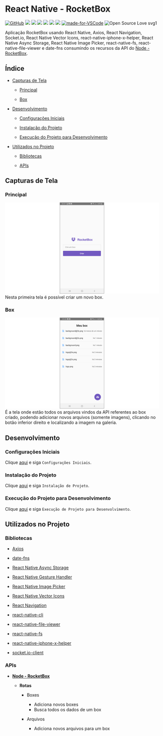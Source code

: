 # React Native - RocketBox

[![GitHub](https://img.shields.io/github/license/mashape/apistatus.svg)](https://github.com/osvaldokalvaitir/react-native-rocketbox/blob/master/LICENSE)
![](https://img.shields.io/github/package-json/v/osvaldokalvaitir/react-native-rocketbox.svg)
![](https://img.shields.io/github/last-commit/osvaldokalvaitir/react-native-rocketbox.svg?color=red)
![](https://img.shields.io/github/languages/top/osvaldokalvaitir/react-native-rocketbox.svg?color=yellow)
![](https://img.shields.io/github/languages/count/osvaldokalvaitir/react-native-rocketbox.svg?color=lightgrey)
![](https://img.shields.io/github/languages/code-size/osvaldokalvaitir/react-native-rocketbox.svg)
![](https://img.shields.io/github/repo-size/osvaldokalvaitir/react-native-rocketbox.svg?color=blueviolet)
[![made-for-VSCode](https://img.shields.io/badge/Made%20for-VSCode-1f425f.svg)](https://code.visualstudio.com/)
![Open Source Love svg1](https://badges.frapsoft.com/os/v1/open-source.svg?v=103)

Aplicação RocketBox usando React Native, Axios, React Navigation, Socket.io, React Native Vector Icons, react-native-iphone-x-helper, React Native Async Storage, React Native Image Picker, react-native-fs, react-native-file-viewer e date-fns consumindo os recursos da API do [Node - RocketBox](https://github.com/osvaldokalvaitir/node-rocketbox).

## Índice

- [Capturas de Tela](#capturas-de-tela)

  - [Principal](#principal)

  - [Box](#box)

- [Desenvolvimento](#desenvolvimento)

  - [Configurações Iniciais](#configurações-iniciais)

  - [Instalação do Projeto](#instalação-do-projeto)

  - [Execução do Projeto para Desenvolvimento](#execução-do-projeto-para-desenvolvimento)

- [Utilizados no Projeto](#utilizados-no-projeto)

  - [Bibliotecas](#bibliotecas)

  - [APIs](#apis)

## Capturas de Tela

### Principal

![Main](/assets/main.png)
Nesta primeira tela é possível criar um novo box.

### Box

![Box](/assets/box.png)
É a tela onde estão todos os arquivos vindos da API referentes ao box criado, podendo adicionar novos arquivos (somente imagens), clicando no botão inferior direito e localizando a imagem na galeria.

## Desenvolvimento

### Configurações Iniciais

Clique [aqui](https://github.com/osvaldokalvaitir/projects-settings/blob/master/README.md) e siga `Configurações Iniciais`.

### Instalação do Projeto

Clique [aqui](https://github.com/osvaldokalvaitir/projects-settings/blob/master/nodejs/nodejs.md) e siga `Instalação de Projeto`.

### Execução do Projeto para Desenvolvimento

Clique [aqui](https://github.com/osvaldokalvaitir/projects-settings/blob/master/nodejs/libs/react-native-cli.md) e siga `Execução de Projeto para Desenvolvimento`.

## Utilizados no Projeto

### Bibliotecas

- [Axios](https://github.com/osvaldokalvaitir/projects-settings/blob/master/nodejs/libs/axios.md)

- [date-fns](https://github.com/osvaldokalvaitir/projects-settings/blob/master/nodejs/libs/date-fns.md)

- [React Native Async Storage](https://github.com/osvaldokalvaitir/projects-settings/blob/master/nodejs/libs/@react-native-community-async-storage.md)

- [React Native Gesture Handler](https://github.com/osvaldokalvaitir/projects-settings/blob/master/nodejs/libs/react-native-gesture-handler.md)

- [React Native Image Picker](https://github.com/osvaldokalvaitir/projects-settings/blob/master/nodejs/libs/react-native-image-picker.md)

- [React Native Vector Icons](https://github.com/osvaldokalvaitir/projects-settings/blob/master/nodejs/libs/react-native-vector-icons.md)

- [React Navigation](https://github.com/osvaldokalvaitir/projects-settings/blob/master/nodejs/libs/react-navigation.md)

- [react-native-cli](https://github.com/osvaldokalvaitir/projects-settings/blob/master/nodejs/libs/react-native-cli.md)

- [react-native-file-viewer](https://github.com/osvaldokalvaitir/projects-settings/blob/master/nodejs/libs/react-native-file-viewer.md)

- [react-native-fs](https://github.com/osvaldokalvaitir/projects-settings/blob/master/nodejs/libs/react-native-fs.md)

- [react-native-iphone-x-helper](https://github.com/osvaldokalvaitir/projects-settings/blob/master/nodejs/libs/react-native-iphone-x-helper.md)

- [socket.io-client](https://github.com/osvaldokalvaitir/projects-settings/blob/master/nodejs/libs/socketio-client.md)

### APIs

- **[Node - RocketBox](https://github.com/osvaldokalvaitir/node-rocketbox)**

  - **Rotas**

    - Boxes

      - Adiciona novos boxes
      - Busca todos os dados de um box

    - Arquivos

      - Adiciona novos arquivos para um box
